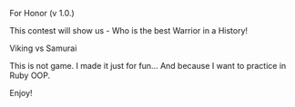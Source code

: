 For Honor (v 1.0.)

This contest will show us - Who is the best Warrior in a History!

Viking vs Samurai

This is not game. I made it just for fun...
And because I want to practice in Ruby OOP.

Enjoy!
